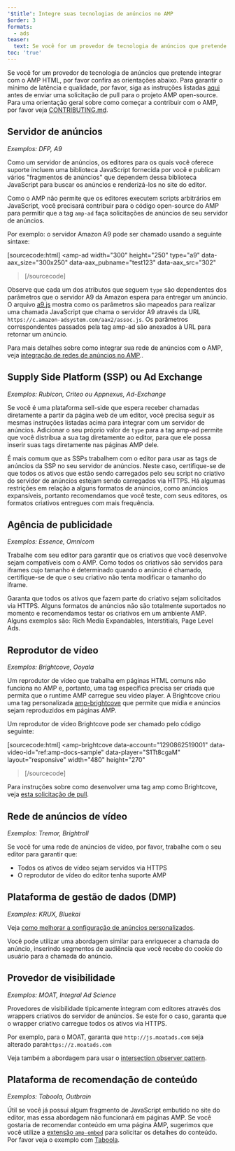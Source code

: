 ```yaml
---
'$title': Integre suas tecnologias de anúncios no AMP
$order: 3
formats:
  - ads
teaser:
  text: Se você for um provedor de tecnologia de anúncios que pretende integrar com o AMP HTML, por favor confira as orientações abaixo.
toc: 'true'
---
```


<!--
This file is imported from https://github.com/ampproject/amphtml/blob/main/ads/_integration-guide.md.
Please do not change this file.
If you have found a bug or an issue please
have a look and request a pull request there.
-->

Se você for um provedor de tecnologia de anúncios que pretende integrar com o AMP HTML, por favor confira as orientações abaixo. Para garantir o mínimo de latência e qualidade, por favor, siga as instruções listadas [aqui](https://github.com/ampproject/amphtml/blob/main/ads/../3p/README.md#ads) antes de enviar uma solicitação de pull para o projeto AMP open-source. Para uma orientação geral sobre como começar a contribuir com o AMP, por favor veja [CONTRIBUTING.md](https://github.com/ampproject/amphtml/blob/main/ads/../CONTRIBUTING.md).

## Servidor de anúncios <a name="ad-server"></a>

_Exemplos: DFP, A9_

Como um servidor de anúncios, os editores para os quais você oferece suporte incluem uma biblioteca JavaScript fornecida por você e publicam vários "fragmentos de anúncios" que dependem dessa biblioteca JavaScript para buscar os anúncios e renderizá-los no site do editor.

Como o AMP não permite que os editores executem scripts arbitrários em JavaScript, você precisará contribuir para o código open-source do AMP para permitir que a tag `amp-ad` faça solicitações de anúncios de seu servidor de anúncios.

Por exemplo: o servidor Amazon A9 pode ser chamado usando a seguinte sintaxe:

[sourcecode:html]
<amp-ad
width="300"
height="250"
type="a9"
data-aax_size="300x250"
data-aax_pubname="test123"
data-aax_src="302"

> </amp-ad>
> [/sourcecode]

Observe que cada um dos atributos que seguem `type` são dependentes dos parâmetros que o servidor A9 da Amazon espera para entregar um anúncio. O arquivo [a9.js](https://github.com/ampproject/amphtml/blob/main/ads/./a9.js) mostra como os parâmetros são mapeados para realizar uma chamada JavaScript que chama o servidor A9 através da URL `https://c.amazon-adsystem.com/aax2/assoc.js`. Os parâmetros correspondentes passados pela tag amp-ad são anexados à URL para retornar um anúncio.

Para mais detalhes sobre como integrar sua rede de anúncios com o AMP, veja [integração de redes de anúncios no AMP](https://github.com/ampproject/amphtml/blob/main/ads/README.md)..

## Supply Side Platform (SSP) ou Ad Exchange <a name="supply-side-platform-ssp-or-an-ad-exchange"></a>

_Exemplos: Rubicon, Criteo ou Appnexus, Ad-Exchange_

Se você é uma plataforma sell-side que espera receber chamadas diretamente a partir da página web de um editor, você precisa seguir as mesmas instruções listadas acima para integrar com um servidor de anúncios. Adicionar o seu próprio valor de `type` para a tag amp-ad permite que você distribua a sua tag diretamente ao editor, para que ele possa inserir suas tags diretamente nas páginas AMP dele.

É mais comum que as SSPs trabalhem com o editor para usar as tags de anúncios da SSP no seu servidor de anúncios. Neste caso, certifique-se de que todos os ativos que estão sendo carregados pelo seu script no criativo do servidor de anúncios estejam sendo carregados via HTTPS. Há algumas restrições em relação a alguns formatos de anúncios, como anúncios expansíveis, portanto recomendamos que você teste, com seus editores, os formatos criativos entregues com mais frequência.

## Agência de publicidade <a name="ad-agency"></a>

_Exemplos: Essence, Omnicom_

Trabalhe com seu editor para garantir que os criativos que você desenvolve sejam compatíveis com o AMP. Como todos os criativos são servidos para iframes cujo tamanho é determinado quando o anúncio é chamado, certifique-se de que o seu criativo não tenta modificar o tamanho do iframe.

Garanta que todos os ativos que fazem parte do criativo sejam solicitados via HTTPS. Alguns formatos de anúncios não são totalmente suportados no momento e recomendamos testar os criativos em um ambiente AMP. Alguns exemplos são: Rich Media Expandables, Interstitials, Page Level Ads.

## Reprodutor de vídeo <a name="video-player"></a>

_Exemplos: Brightcove, Ooyala_

Um reprodutor de vídeo que trabalha em páginas HTML comuns não funciona no AMP e, portanto, uma tag específica precisa ser criada que permita que o runtime AMP carregue seu video player. A Brightcove criou uma tag personalizada [amp-brightcove](https://github.com/ampproject/amphtml/blob/main/extensions/amp-brightcove/amp-brightcove.md) que permite que mídia e anúncios sejam reproduzidos em páginas AMP.

Um reprodutor de vídeo Brightcove pode ser chamado pelo código seguinte:

[sourcecode:html]
<amp-brightcove
data-account="1290862519001"
data-video-id="ref:amp-docs-sample"
data-player="S1Tt8cgaM"
layout="responsive"
width="480"
height="270"

> </amp-brightcove>
> [/sourcecode]

Para instruções sobre como desenvolver uma tag amp como Brightcove, veja [esta solicitação de pull](https://github.com/ampproject/amphtml/pull/1052).

## Rede de anúncios de vídeo <a name="video-ad-network"></a>

_Exemplos: Tremor, Brightroll_

Se você for uma rede de anúncios de vídeo, por favor, trabalhe com o seu editor para garantir que:

- Todos os ativos de vídeo sejam servidos via HTTPS
- O reprodutor de vídeo do editor tenha suporte AMP

## Plataforma de gestão de dados (DMP) <a name="data-management-platform-dmp"></a>

_Examples: KRUX, Bluekai_

Veja [como melhorar a configuração de anúncios personalizados](https://amp.dev/documentation/components/amp-ad#enhance-incoming-ad-configuration).

Você pode utilizar uma abordagem similar para enriquecer a chamada do anúncio, inserindo segmentos de audiência que você recebe do cookie do usuário para a chamada do anúncio.

## Provedor de visibilidade <a name="viewability-provider"></a>

_Exemplos: MOAT, Integral Ad Science_

Provedores de visibilidade tipicamente integram com editores através dos wrappers criativos do servidor de anúncios. Se este for o caso, garanta que o wrapper criativo carregue todos os ativos via HTTPS.

Por exemplo, para o MOAT, garanta que `http://js.moatads.com` seja alterado para`https://z.moatads.com`

Veja também a abordagem para usar o [intersection observer pattern](https://github.com/ampproject/amphtml/blob/main/ads/README.md#ad-viewability).

## Plataforma de recomendação de conteúdo <a name="content-recommendation-platform"></a>

_Exemplos: Taboola, Outbrain_

Útil se você já possui algum fragmento de JavaScript embutido no site do editor, mas essa abordagem não funcionará em páginas AMP. Se você gostaria de recomendar conteúdo em uma página AMP, sugerimos que você utilize a [extensão `amp-embed`](https://amp.dev/documentation/components/amp-ad) para solicitar os detalhes do conteúdo. Por favor veja o exemplo com [Taboola](https://github.com/ampproject/amphtml/blob/main/ads/taboola.md).
